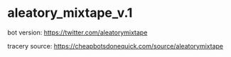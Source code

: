 # aleatory_mixtape_v.1

bot version: https://twitter.com/aleatorymixtape

tracery source: https://cheapbotsdonequick.com/source/aleatorymixtape
